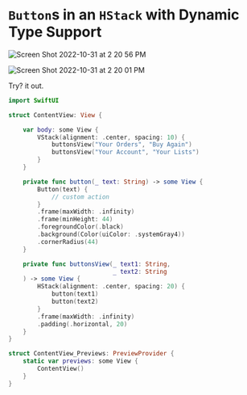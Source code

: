 # `Button`s in an `HStack` with Dynamic Type Support

![Screen Shot 2022-10-31 at 2 20 56 PM](https://user-images.githubusercontent.com/1819208/199081472-3ebbf7ea-7c6b-497f-8b19-d43f1687f167.png)

![Screen Shot 2022-10-31 at 2 20 01 PM](https://user-images.githubusercontent.com/1819208/199081504-350dd8d1-3ccd-40ca-9c33-8efb1d75de53.png)


Try? it out. 

```swift
import SwiftUI

struct ContentView: View {

    var body: some View {
        VStack(alignment: .center, spacing: 10) {
            buttonsView("Your Orders", "Buy Again")
            buttonsView("Your Account", "Your Lists")
        }
    }

    private func button(_ text: String) -> some View {
        Button(text) {
            // custom action
        }
        .frame(maxWidth: .infinity)
        .frame(minHeight: 44)
        .foregroundColor(.black)
        .background(Color(uiColor: .systemGray4))
        .cornerRadius(44)
    }

    private func buttonsView(_ text1: String,
                             _ text2: String
    ) -> some View {
        HStack(alignment: .center, spacing: 20) {
            button(text1)
            button(text2)
        }
        .frame(maxWidth: .infinity)
        .padding(.horizontal, 20)
    }
}

struct ContentView_Previews: PreviewProvider {
    static var previews: some View {
        ContentView()
    }
}
```
